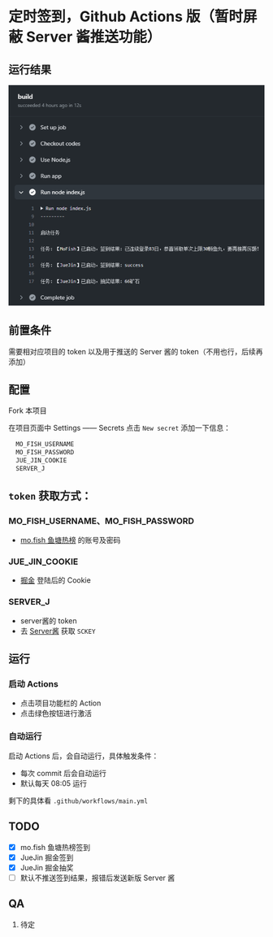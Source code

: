 # 定时签到，Github Actions 版（暂时屏蔽 Server 酱推送功能）

## 运行结果
![签到提示](./static/build.png)

## 前置条件
需要相对应项目的 token 以及用于推送的 Server 酱的 token（不用也行，后续再添加）

## 配置
Fork 本项目

在项目页面中 Settings —— Secrets 点击 `New secret` 添加一下信息：

      MO_FISH_USERNAME
      MO_FISH_PASSWORD
      JUE_JIN_COOKIE
      SERVER_J

## `token` 获取方式：
### MO_FISH_USERNAME、MO_FISH_PASSWORD
- [mo.fish 鱼塘热榜](https://mo.fish/) 的账号及密码

### JUE_JIN_COOKIE
- [掘金](https://juejin.cn/) 登陆后的 Cookie
### SERVER_J
- server酱的 token
- 去 [Server酱](http://sc.ftqq.com/?c=code) 获取 `SCKEY`

## 运行
### 启动 Actions
   - 点击项目功能栏的 Action
   - 点击绿色按钮进行激活

### 自动运行
启动 Actions 后，会自动运行，具体触发条件：
   - 每次 commit 后会自动运行
   - 默认每天 08:05 运行

剩下的具体看 `.github/workflows/main.yml`

## TODO
- [x] mo.fish 鱼塘热榜签到
- [x] JueJin 掘金签到
- [x] JueJin 掘金抽奖
- [ ] 默认不推送签到结果，报错后发送新版 Server 酱

## QA
1) 待定
